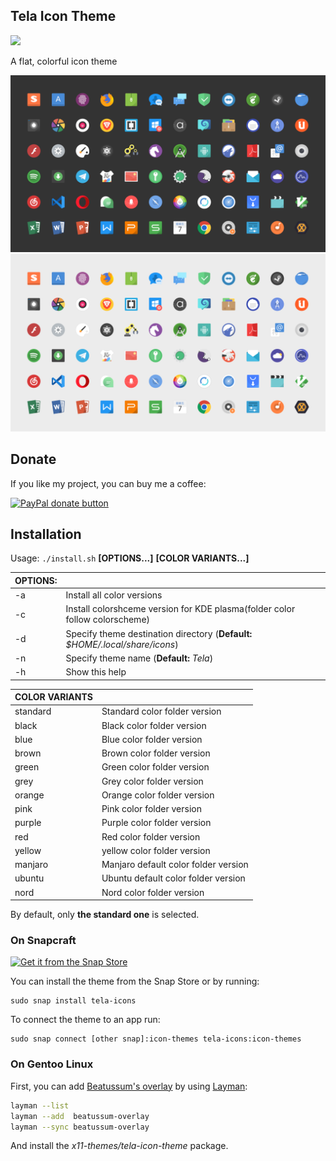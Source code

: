## Tela Icon Theme
<span class="paypal"><a href="https://twitter.com/intent/follow?screen_name=vinceliuice" title="Twitter Follow"><img src="https://img.shields.io/twitter/follow/vinceliuice"/></a></span>

A flat, colorful icon theme

![Tela-dark](tela-dark.png)
![Tela-light](tela-light.png)

## Donate

If you like my project, you can buy me a coffee:

<span class="paypal"><a href="https://www.paypal.me/vinceliuice" title="Donate to this project using Paypal"><img src="https://www.paypalobjects.com/webstatic/mktg/Logo/pp-logo-100px.png" alt="PayPal donate button" /></a></span>

## Installation

Usage:  `./install.sh`  **[OPTIONS...]** **[COLOR VARIANTS...]**

|  OPTIONS: |                                                                               |
|:----------|:------------------------------------------------------------------------------|
| -a        | Install all color versions                                                    |
| -c        | Install colorshceme version for KDE plasma(folder color follow colorscheme)   |
| -d        | Specify theme destination directory (**Default:** _$HOME/.local/share/icons_) |
| -n        | Specify theme name (**Default:** _Tela_)                                      |
| -h        | Show this help                                                                |

|  COLOR VARIANTS |                                       |
|:----------------|:--------------------------------------|
| standard        | Standard color folder version         |
| black           | Black color folder version            |
| blue            | Blue color folder version             |
| brown           | Brown color folder version            |
| green           | Green color folder version            |
| grey            | Grey color folder version             |
| orange          | Orange color folder version           |
| pink            | Pink color folder version             |
| purple          | Purple color folder version           |
| red             | Red color folder version              |
| yellow          | yellow color folder version           |
| manjaro         | Manjaro default color folder version  |
| ubuntu          | Ubuntu default color folder version   |
| nord            | Nord color folder version             |

By default, only **the standard one** is selected.

### On Snapcraft

<a href="https://snapcraft.io/tela-icons">
<img alt="Get it from the Snap Store" src="https://snapcraft.io/static/images/badges/en/snap-store-black.svg" />
</a>

You can install the theme from the Snap Store оr by running:

```
sudo snap install tela-icons
```
To connect the theme to an app run:
```
sudo snap connect [other snap]:icon-themes tela-icons:icon-themes
```

### On Gentoo Linux

First, you can add [Beatussum's overlay](https://github.com/beatussum/beatussum-overlay) by using [Layman](https://wiki.gentoo.org/wiki/Layman):

```bash
layman --list
layman --add  beatussum-overlay
layman --sync beatussum-overlay
```

And install the _x11-themes/tela-icon-theme_ package.
